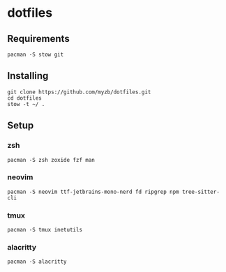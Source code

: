 # dotfiles

## Requirements
```
pacman -S stow git
````

## Installing
```
git clone https://github.com/myzb/dotfiles.git
cd dotfiles
stow -t ~/ .
```

## Setup

### zsh
```
pacman -S zsh zoxide fzf man
```

### neovim
```
pacman -S neovim ttf-jetbrains-mono-nerd fd ripgrep npm tree-sitter-cli
```

### tmux
```
pacman -S tmux inetutils
```

### alacritty
```
pacman -S alacritty
```
